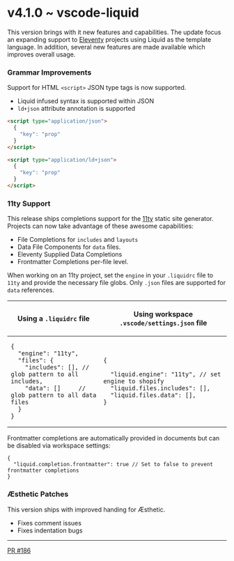 # v4.1.0 ~ vscode-liquid

This version brings with it new features and capabilities. The update focus an expanding support to [Eleventy](https://www.11ty.dev/) projects using Liquid as the template language. In addition, several new features are made available which improves overall usage.

### Grammar Improvements

Support for HTML `<script>` JSON type tags is now supported.

- Liquid infused syntax is supported within JSON
- `ld+json` attribute annotation is supported

```html
<script type="application/json">
  {
    "key": "prop"
  }
</script>

<script type="application/ld+json">
  {
    "key": "prop"
  }
</script>
```

### 11ty Support

This release ships completions support for the [11ty](https://www.11ty.dev/) static site generator. Projects can now take advantage of these awesome capabilities:

- File Completions for `includes` and `layouts`
- Data File Components for `data` files.
- Eleventy Supplied Data Completions
- Frontmatter Completions per-file level.

When working on an 11ty project, set the `engine` in your `.liquidrc` file to `11ty` and provide the necessary file globs. Only `.json` files are supported for `data` references.

<table>
<thead>
<tr>
<th width="500px">

Using a `.liquidrc` file

</th>
<th width="500px">

Using workspace `.vscode/settings.json` file

</th>
</tr>
</thead>
<tbody>
<tr>
<td>

<!-- prettier-ignore -->
```jsonc
{
  "engine": "11ty",
  "files": {
    "includes": [], // glob pattern to all includes,
    "data": []     // glob pattern to all data files
  }
}
```

</td>

<td>

<!-- prettier-ignore -->
```jsonc
{

  "liquid.engine": "11ty", // set engine to shopify
  "liquid.files.includes": [],
  "liquid.files.data": [],
}
```

</td>
</tr>
</tbody>
</table>

Frontmatter completions are automatically provided in documents but can be disabled via workspace settings:

```jsonc
{
  "liquid.completion.frontmatter": true // Set to false to prevent frontmatter completions
}
```

### Æsthetic Patches

This version ships with improved handing for Æsthetic.

- Fixes comment issues
- Fixes indentation bugs

---

[PR #186](https://github.com/panoply/vscode-liquid/pull/186)
